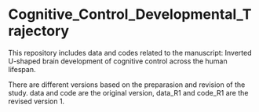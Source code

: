 # Cognitive_Control_Developmental_Trajectory
This repository includes data and codes related to the manuscript: 
Inverted U-shaped brain development of cognitive control across the human lifespan.

There are different versions based on the preparasion and revision of the study. 
data and code are the original version, data_R1 and code_R1 are the revised version 1.

